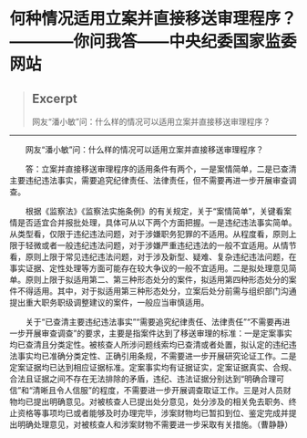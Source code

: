 
# 何种情况适用立案并直接移送审理程序？————你问我答——中央纪委国家监委网站

> ## Excerpt
> 网友“潘小敏”问：什么样的情况可以适用立案并直接移送审理程序？

---
　　网友“潘小敏”问：什么样的情况可以适用立案并直接移送审理程序？

　　答：立案并直接移送审理程序的适用条件有两个，一是案情简单，二是已查清主要违纪违法事实，需要追究纪律责任、法律责任，但不需要再进一步开展审查调查。

　　根据《监察法》《监察法实施条例》的有关规定，关于“案情简单”，关键看案情是否适宜合并报批处理，具体可从以下两个方面把握。一是违纪违法事实简单。从类型看，仅限于违纪违法问题，对于涉嫌职务犯罪的不适用。从程度看，原则上限于轻微或者一般违纪违法问题，对于涉嫌严重违纪违法的一般不宜适用。从情节看，原则上限于常见违纪违法问题，对于涉及新型、疑难、复杂违纪违法问题，在事实证据、定性处理等方面可能存在较大争议的一般不宜适用。二是拟处理意见简单。原则上限于拟适用第二、第三种形态处分的案件，拟适用第四种形态处分的案件不得适用。其中，对于拟适用第三种形态处分，立案后处分前需与组织部门沟通提出重大职务职级调整建议的案件，一般应当审慎适用。

　　关于“已查清主要违纪违法事实”“需要追究纪律责任、法律责任”“不需要再进一步开展审查调查”的要求，主要是指案件达到了移送审理的标准：一是定案事实均已查清且分类定性。被核查人所涉问题线索均已查清或者处置，拟认定的违纪违法事实均已准确分类定性、正确引用条规，不需要进一步开展研究论证工作。二是定案证据均已达到相应证据标准。定案事实均有证据证实，定案证据真实、合规、合法且证据之间不存在无法排除的矛盾，违纪、违法证据分别达到“明确合理可信”和“清晰且令人信服”的程度，不需要进一步开展调查取证工作。三是对人员财物均已提出明确意见。对被核查人已提出处分意见，处分涉及的相关免去职务、终止资格等事项均已或者能够及时办理完毕，涉案财物均已暂扣到位、鉴定完成并提出明确处理意见，对被核查人和涉案财物不需要进一步采取有关措施。（曹静静）
